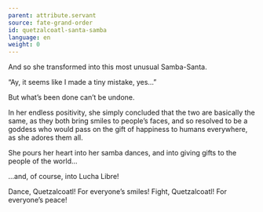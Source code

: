 ```yaml
---
parent: attribute.servant
source: fate-grand-order
id: quetzalcoatl-santa-samba
language: en
weight: 0
---
```


And so she transformed into this most unusual Samba-Santa.

“Ay, it seems like I made a tiny mistake, yes…”

But what’s been done can’t be undone.

In her endless positivity, she simply concluded that the two are basically the same, as they both bring smiles to people’s faces, and so resolved to be a goddess who would pass on the gift of happiness to humans everywhere, as she adores them all.

She pours her heart into her samba dances, and into giving gifts to the people of the world…

…and, of course, into Lucha Libre!

Dance, Quetzalcoatl! For everyone’s smiles!
Fight, Quetzalcoatl! For everyone’s peace!
